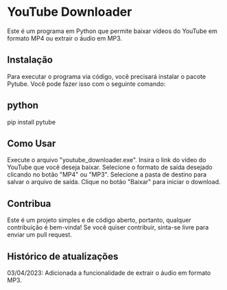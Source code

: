 # YouTube Downloader

Este é um programa em Python que permite baixar vídeos do YouTube em formato MP4 ou extrair o áudio em MP3.

## Instalação
Para executar o programa via código, você precisará instalar o pacote Pytube. Você pode fazer isso com o seguinte comando:

## python
pip install pytube

## Como Usar
Execute o arquivo "youtube_downloader.exe".
Insira o link do vídeo do YouTube que você deseja baixar.
Selecione o formato de saída desejado clicando no botão "MP4" ou "MP3".
Selecione a pasta de destino para salvar o arquivo de saída.
Clique no botão "Baixar" para iniciar o download.

## Contribua
Este é um projeto simples e de código aberto, portanto, qualquer contribuição é bem-vinda! Se você quiser contribuir, sinta-se livre para enviar um pull request.

## Histórico de atualizações
03/04/2023: Adicionada a funcionalidade de extrair o áudio em formato MP3.
